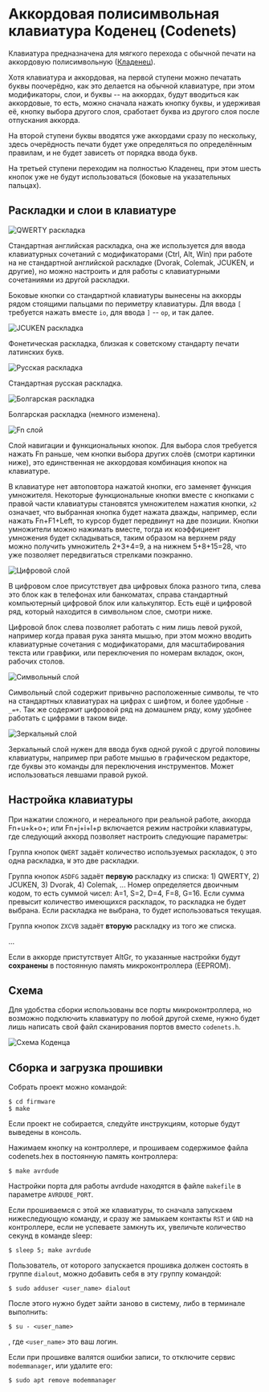 # Аккордовая полисимвольная клавиатура Коденец (Codenets)

Клавиатура предназначена для мягкого перехода с обычной печати на аккордовую полисимвольную ([Кладенец][kladenets]).

Хотя клавиатура и аккордовая, на первой ступени можно печатать буквы поочерёдно, как это делается на обычной клавиатуре, при этом модификаторы, слои, и буквы -- на аккордах, будут вводиться как аккордовые, то есть, можно сначала нажать кнопку буквы, и удерживая её, кнопку выбора другого слоя, сработает буква из другого слоя после отпускания аккорда.

На второй ступени буквы вводятся уже аккордами сразу по нескольку, здесь очерёдность печати будет уже определяться по определённым правилам, и не будет зависеть от порядка ввода букв.

На третьей ступени переходим на полностью Кладенец, при этом шесть кнопок уже не будут использоваться (боковые на указательных пальцах).

## Раскладки и слои в клавиатуре

![QWERTY раскладка](layouts/codenets-qwerty.png)

Стандартная английская раскладка, она же используется для ввода клавиатурных сочетаний с модификаторами (Ctrl, Alt, Win) при работе на не стандартной английской раскладке (Dvorak, Colemak, JCUKEN, и другие), но можно настроить и для работы с клавиатурными сочетаниями из другой раскладки.

Боковые кнопки со стандартной клавиатуры вынесены на аккорды рядом стоящими пальцами по периметру клавиатуры. Для ввода `[` требуется нажать вместе `io`, для ввода `]` -- `op`, и так далее.

![JCUKEN раскладка](layouts/codenets-jcuken.png)

Фонетическая раскладка, близкая к советскому стандарту печати латинских букв.

![Русская раскладка](layouts/codenets-rus.png)

Стандартная русская раскладка.

![Болгарская раскладка](layouts/codenets-blg.png)

Болгарская раскладка (немного изменена).

![Fn слой](layouts/codenets-fn.png)

Слой навигации и функциональных кнопок. Для выбора слоя требуется нажать Fn раньше, чем кнопки выбора других слоёв (смотри картинки ниже), это единственная не аккордовая комбинация кнопок на клавиатуре.

В клавиатуре нет автоповтора нажатой кнопки, его заменяет функция умножителя. Некоторые функциональные кнопки вместе с кнопками с правой части клавиатуры становятся умножителем нажатия кнопки, `x2` означает, что выбранная кнопка будет нажата дважды, например, если нажать Fn+F1+Left, то курсор будет передвинут на две позиции. Кнопки умножители можно нажимать вместе, тогда их коэффициент умножения будет складываться, таким образом на верхнем ряду можно получить умножитель 2+3+4=9, а на нижнем 5+8+15=28, что уже позволяет передвигаться стрелками поэкранно.

![Цифровой слой](layouts/codenets-num.png)

В цифровом слое присутствует два цифровых блока разного типа, слева это блок как в телефонах или банкоматах, справа стандартный компьютерный цифровой блок или калькулятор. Есть ещё и цифровой ряд, который находится в символьном слое, смотри ниже.

Цифровой блок слева позволяет работать с ним лишь левой рукой, например когда правая рука занята мышью, при этом можно вводить клавиатурные сочетания с модификаторами, для масштабирования текста или гравфики, или переключения по номерам вкладок, окон, рабочих столов.

![Символьный слой](layouts/codenets-sym.png)

Символьный слой содержит привычно расположенные символы, те что на стандартных клавиатурах на цифрах с шифтом, и более удобные `-_=+`. Так же содержит цифровой ряд на домашнем ряду, кому удобнее работать с цифрами в таком виде.

![Зеркальный слой](layouts/codenets-rev.png)

Зеркальный слой нужен для ввода букв одной рукой с другой половины клавиатуры, например при работе мышью в графическом редакторе, где буквы это команды для переключения инструментов. Может использоваться левшами правой рукой.

## Настройка клавиатуры

При нажатии сложного, и нереального при реальной работе, аккорда Fn+u+k+o+; или Fn+j+i+l+p включается режим настройки клавиатуры, где следующий аккорд позволяет настроить следующие параметры:

Группа кнопок `QWERT` задаёт количество используемых раскладок, `Q` это одна раскладка, `W` это две раскладки.

Группа кнопок `ASDFG` задаёт **первую** раскладку из списка: 1) QWERTY, 2) JCUKEN, 3) Dvorak, 4) Colemak, ... Номер определяется двоичным кодом, то есть суммой чисел: A=1, S=2, D=4, F=8, G=16. Если сумма превысит количество имеющихся раскладок, то раскладка не будет выбрана. Если раскладка не выбрана, то будет использоваться текущая.

Группа кнопок `ZXCVB` задаёт **вторую** раскладку из того же списка.

...

Если в аккорде пристутствует AltGr, то указанные настройки будут **сохранены** в постоянную память микроконтроллера (EEPROM).

## Схема

Для удобства сборки использованы все порты микроконтроллера, но возможно подключить клавиатуру по любой другой схеме, нужно будет лишь написать свой файл сканирования портов вместо `codenets.h`.

![Схема Коденца](schema/codenets-schema.png)

## Сборка и загрузка прошивки

Собрать проект можно командой:

	$ cd firmware
	$ make

Если проект не собирается, следуйте инструкциям, которые будут выведены в консоль.

Нажимаем кнопку на контроллере, и прошиваем содержимое файла codenets.hex в постоянную память контроллера:

	$ make avrdude

Настройки порта для работы avrdude находятся в файле `makefile` в параметре `AVRDUDE_PORT`.

Если прошиваемся с этой же клавиатуры, то сначала запускаем нижеследующую команду, и сразу же замыкаем контакты `RST` и `GND` на контроллере, если не успеваете замкнуть их, увеличьте количество секунд в команде sleep:

	$ sleep 5; make avrdude

Пользователь, от которого запускается прошивка должен состоять в группе `dialout`, можно добавить себя в эту группу командой:

	$ sudo adduser <user_name> dialout

После этого нужно будет зайти заново в систему, либо в терминале выполнить:

	$ su - <user_name>

, где `<user_name>` это ваш логин.

Если при прошивке валятся ошибки записи, то отключите сервис `modemmanager`, или удалите его:

	$ sudo apt remove modemmanager

[kladenets]: https://github.com/ibnteo/kladenets
